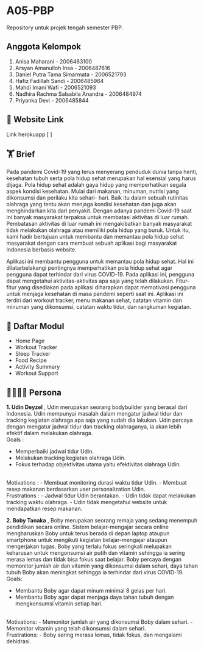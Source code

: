 # A05-PBP
Repository untuk projek tengah semester PBP.

## Anggota Kelompok
1. Anisa Maharani - 2006483100
2. Arsyan Amanulloh Insa - 2006487616
3. Daniel Putra Tama Simarmata -  2006521793
4. Hafiz Fadillah Sandi - 2006485964
5. Mahdi Imani Wafi - 2006521093
6. Nadhira Rachma Salsabila Anandra - 2006484974
7. Priyanka Devi -  2006485844
## 🔗 Website Link
Link herokuapp [    ]

## 🏋️ Brief
Pada pandemi Covid-19 yang terus menyerang penduduk dunia tanpa henti, kesehatan tubuh serta pola hidup sehat merupakan hal esensial yang harus dijaga.  Pola hidup sehat adalah gaya hidup yang memperhatikan segala aspek kondisi kesehatan. Mulai dari makanan, minuman, nutrisi yang dikonsumsi dan perilaku kita sehari- hari. Baik itu dalam sebuah rutinitas olahraga yang tentu akan menjaga kondisi kesehatan dan juga akan menghindarkan kita dari penyakit. Dengan adanya pandemi Covid-19 saat ini banyak masyarakat terpaksa untuk membatasi aktivitas di luar rumah. Pembatasan aktivitas di luar rumah ini mengakibatkan banyak masyarakat tidak melakukan olahraga atau memiliki pola hidup yang buruk. Untuk itu, kami hadir bertujuan untuk membantu dan memantau pola hidup sehat masyarakat dengan cara membuat sebuah aplikasi bagi masyarakat Indonesia berbasis website. 

Aplikasi ini membantu pengguna untuk memantau pola hidup sehat. Hal ini dilatarbelakangi pentingnya memperhatikan pola hidup sehat agar pengguna dapat terhindar dari virus COVID-19. Pada aplikasi ini, pengguna dapat mengetahui aktivitas-aktivitas apa saja yang telah dilakukan. Fitur-fitur yang disediakan pada aplikasi diharapkan dapat memotivasi pengguna untuk menjaga kesehatan di masa pandemi seperti saat ini. Aplikasi ini terdiri dari workout tracker, menu makanan sehat, catatan vitamin dan minuman yang dikonsumsi, catatan waktu tidur, dan rangkuman kegiatan.


## 📝 Daftar Modul 
- Home Page
- Workout Tracker 
- Sleep Tracker 
- Food Recipe 
- Activity Summary
- Workout Support

## 👨‍👩‍👧‍👦 Persona
**1. Udin Deyzel**
, Udin merupakan seorang bodybuilder yang berasal dari Indonesia. Udin mempunyai masalah dalam mengatur jadwal tidur dan tracking kegiatan olahraga apa saja yang sudah dia lakukan. Udin percaya dengan mengatur jadwal tidur dan tracking olahraganya, ia akan lebih efektif dalam melakukan olahraga. 
<br>
Goals : 
- Memperbaiki jadwal tidur Udin.
- Melakukan tracking kegiatan olahraga Udin.
- Fokus terhadap objektivitas utama yaitu efektivitas olahraga Udin.
<br>
Motivations :
- Membuat monitoring durasi waktu tidur Udin.
- Membuat resep makanan berdasarkan user personalization Udin.
<br>
Frustrations :
- Jadwal tidur Udin berantakan.
- Udin tidak dapat melakukan tracking waktu olahraga.
- Udin tidak mengetahui website untuk mendapatkan resep makanan.

**2. Boby Tanaka**
, Boby merupakan seorang remaja yang sedang menempuh pendidikan secara online. Sistem belajar-mengajar secara online mengharuskan Boby untuk terus berada di depan laptop ataupun smartphone untuk mengikuti kegiatan belajar-mengajar ataupun mengerjakan tugas. Boby yang terlalu fokus seringkali melupakan keharusan untuk mengonsumsi air putih dan vitamin sehingga ia sering merasa lemas dan tidak bisa fokus saat belajar. Boby percaya dengan memonitor jumlah air dan vitamin yang dikonsumsi dalam sehari, daya tahan tubuh Boby akan meningkat sehingga ia terhindar dari virus COVID-19.
<br>
Goals:
- Membantu Boby agar dapat minum minimal 8 gelas per hari.
- Membantu Boby agar dapat menjaga daya tahan tubuh dengan mengkonsumsi vitamin setiap hari.
<br>
Motivations:
- Memonitor jumlah air yang dikonsumsi Boby dalam sehari.
- Memonitor vitamin yang telah dikonsumsi dalam sehari.
<br>
Frustrations:
- Boby sering merasa lemas, tidak fokus, dan mengalami dehidrasi.
<br>
